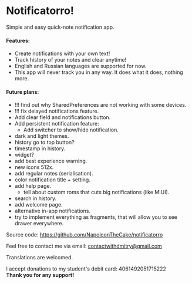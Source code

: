 # Notificatorro!
Simple and easy quick-note notification app.

#### Features:
- Create notifications with your own text!
- Track history of your notes and clear anytime!
- English and Russian languages are supported for now.
- This app will never track you in any way. It does what it does, nothing more.

#### Future plans:
- !!! find out why SharedPreferences are not working with some devices.
- !!! fix delayed notifications feature.
- Add clear field and notifications button.
- Add persistent notification feature:
	- Add switcher to show/hide notification.
- dark and light themes.
- history go to top button?
- timestamp in history.
- widget?
- add best experience warning.
- new icons 512x.
- add regular notes (serialisation).
- color notification title + setting.
- add help page.
	- tell about custom roms that cuts big notifications (like MIUI).
- search in history.
- add welcome page.
- alternative in-app notifications.
- try to implement everything as fragments, that will allow you to see drawer everywhere.


Source code: https://github.com/NapoleonTheCake/notificatorro

Feel free to contact me via email: contactwithdmitry@gmail.com

Translations are welcomed.

I accept donations to my student's debit card: 4061492051715222  
**Thank you for any support!**
